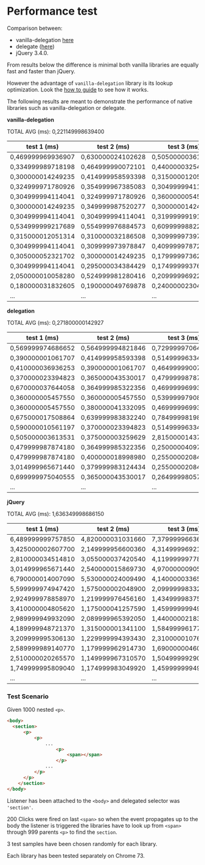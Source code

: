 # Performance test

Comparison between:
* vanilla-delegation [here](https://github.com/Matriz88/event-delegation)
* delegate ([here](https://www.npmjs.com/package/delegate))
* jQuery 3.4.0.

From results below the difference is minimal both vanilla libraries are equally fast and faster than jQuery.

However the advantage of `vanilla-delegation` library is its lookup optimization. Look the [how to guide](/extras/how-delegation-lookup-works.md) to see how it works.

The following results are meant to demonstrate the performance of native libraries such as vanilla-delegation or delegate.

**vanilla-delegation**

TOTAL AVG (ms): 0,221149998639400

|    test 1 (ms)    |    test 2 (ms)    |    test 3 (ms)    |
|-------------------|-------------------|-------------------|
| 0,469999969936907 | 0,630000024102628 | 0,505000003613531 |
| 0,334999989718198 | 0,464999990072101 | 0,440000032540410 |
| 0,300000014249235 | 0,414999958593398 | 0,315000012051314 |
| 0,324999971780926 | 0,354999967385083 | 0,304999994114041 |
| 0,304999994114041 | 0,324999971780926 | 0,360000005457550 |
| 0,300000014249235 | 0,349999987520277 | 0,300000014249235 |
| 0,304999994114041 | 0,304999994114041 | 0,319999991916120 |
| 0,534999999217689 | 0,554999976884573 | 0,609999988228082 |
| 0,315000012051314 | 0,310000032186508 | 0,309999973978847 |
| 0,304999994114041 | 0,309999973978847 | 0,409999978728592 |
| 0,305000052321702 | 0,300000014249235 | 0,179999973624944 |
| 0,304999994114041 | 0,295000034384429 | 0,174999993760138 |
| 2,050000010058280 | 0,524999981280416 | 0,209999969229102 |
| 0,180000031832605 | 0,190000049769878 | 0,240000023040920 |
| ...               | ...               | ...               |

**delegation**

TOTAL AVG (ms): 0,271800000142927

|    test 1 (ms)    |    test 2 (ms)    |    test 3 (ms)    |
|-------------------|-------------------|-------------------|
| 0,569999974686652 | 0,564999994821846 | 0,729999970644712 |
| 0,390000001061707 | 0,414999958593398 | 0,514999963343143 |
| 0,410000036936253 | 0,390000001061707 | 0,464999990072101 |
| 0,370000023394823 | 0,365000043530017 | 0,479999987874180 |
| 0,670000037644058 | 0,364999985322356 | 0,469999969936907 |
| 0,360000005457550 | 0,360000005457550 | 0,539999979082494 |
| 0,360000005457550 | 0,380000041332095 | 0,469999969936907 |
| 0,675000017508864 | 0,639999983832240 | 0,784999981988221 |
| 0,590000010561197 | 0,370000023394823 | 0,514999963343143 |
| 0,505000003613531 | 0,375000003259629 | 2,815000014379620 |
| 0,479999987874180 | 0,364999985322356 | 0,250000040978193 |
| 0,479999987874180 | 0,400000018998980 | 0,255000020842999 |
| 3,014999965671440 | 0,379999983124434 | 0,255000020842999 |
| 0,699999975040555 | 0,365000043530017 | 0,264999980572611 |
| ...               | ...               | ...               |

**jQuery**

TOTAL AVG (ms): 1,636349998686150

|    test 1 (ms)    |    test 2 (ms)    |    test 3 (ms)    |
|-------------------|-------------------|-------------------|
| 6,489999999757850 | 4,820000031031660 | 7,379999966360620 |
| 3,425000002607700 | 2,149999956600360 | 4,314999969210470 |
| 2,810000034514810 | 3,055000037420540 | 4,119999997783450 |
| 3,014999965671440 | 2,540000015869730 | 4,970000009052450 |
| 6,790000014007090 | 5,530000024009490 | 4,140000033657990 |
| 5,599999974947420 | 1,575000002048900 | 2,099999983329320 |
| 2,924999978858970 | 1,219999976456160 | 1,434999983757730 |
| 3,410000004805620 | 1,175000041257590 | 1,459999999497080 |
| 2,989999949932090 | 2,089999965392050 | 1,440000021830200 |
| 4,189999948721370 | 1,315000001341100 | 1,584999961778520 |
| 3,209999995306130 | 1,229999994393430 | 2,310000010766080 |
| 2,589999989140770 | 1,179999962914730 | 1,690000004600730 |
| 2,510000020265570 | 1,149999967310570 | 1,504999992903320 |
| 1,749999995809040 | 1,174999983049920 | 1,459999999497080 |
| ...               | ...               | ...               |

### Test Scenario

Given 1000 nested `<p>`.
```html
<body>
  <section>
      <p>
          <p>
              ...
                  <p>
                      <span></span>
                  </p>
              ...
          </p>
      </p>
    </section>
</body>
```

Listener has been attached to the `<body>` and delegated selector was `'section'`.

200 Clicks were fired on last `<span>` so when the event propagates up to the body the listener is triggered the libraries have to look up from `<span>` through 999 parents `<p>` to find the `section`.

3 test samples have been chosen randomly for each library.

Each library has been tested separately on Chrome 73.
